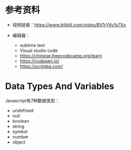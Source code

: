 # 参考资料

- 视频链接：https://www.bilibili.com/video/BV1rY4y1s7Xx

- 编辑器：
    - sublime text
    - Visual studio code
    - https://chinese.freecodecamp.org/learn
    - https://codepen.io/
    - https://scrimba.com/



# Data Types And Variables

Javascript有7种数据类型：

- undefined
- null
- boolean
- string
- symbol
- number
- object